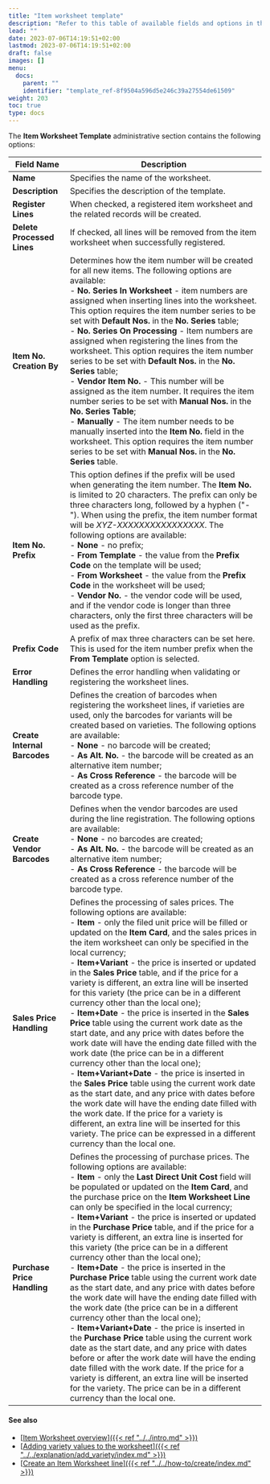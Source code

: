 ```yaml
---
title: "Item worksheet template"
description: "Refer to this table of available fields and options in the Item Worksheet Template administrative section."
lead: ""
date: 2023-07-06T14:19:51+02:00
lastmod: 2023-07-06T14:19:51+02:00
draft: false
images: []
menu:
  docs:
    parent: ""
    identifier: "template_ref-8f9504a596d5e246c39a27554de61509"
weight: 203
toc: true
type: docs
---
```


The **Item Worksheet Template** administrative section contains the following options: 

| Field Name      | Description |
| ----------- | ----------- |
| **Name**  | Specifies the name of the worksheet. |
| **Description** | Specifies the description of the template. | 
| **Register Lines** | When checked, a registered item worksheet and the related records will be created. | 
| **Delete Processed Lines** | If checked, all lines will be removed from the item worksheet when successfully registered. | 
| **Item No. Creation By** | Determines how the item number will be created for all new items. The following options are available: </br> - **No. Series In Worksheet** - item numbers are assigned when inserting lines into the worksheet. This option requires the item number series to be set with **Default Nos.** in the **No. Series** table; </br> - **No. Series On Processing** - Item numbers are assigned when registering the lines from the worksheet. This option requires the item number series to be set with **Default Nos.** in the **No. Series** table; </br> - **Vendor Item No.** - This number will be assigned as the item number. It requires the item number series to be set with **Manual Nos.** in the **No. Series Table**; </br> - **Manually** - The item number needs to be manually inserted into the **Item No.** field in the worksheet. This option requires the item number series to be set with **Manual Nos.** in the **No. Series** table. |
| **Item No. Prefix** | This option defines if the prefix will be used when generating the item number. The **Item No.** is limited to 20 characters. The prefix can only be three characters long, followed by a hyphen ("-"). When using the prefix, the item number format will be *XYZ-XXXXXXXXXXXXXXXX*. The following options are available: </br> - **None** - no prefix; </br> - **From Template** - the value from the **Prefix Code** on the template will be used; </br> - **From Worksheet** - the value from the **Prefix Code** in the worksheet will be used; </br> - **Vendor No.** - the vendor code will be used, and if the vendor code is longer than three characters, only the first three characters will be used as the prefix. | 
| **Prefix Code** | A prefix of max three characters can be set here. This is used for the item number prefix when the **From Template** option is selected. | 
| **Error Handling** | Defines the error handling when validating or registering the worksheet lines. |
| **Create Internal Barcodes** | Defines the creation of barcodes when registering the worksheet lines, if varieties are used, only the barcodes for variants will be created based on varieties. The following options are available: </br> - **None** - no barcode will be created; </br> - **As Alt. No.** - the barcode will be created as an alternative item number; </br> - **As Cross Reference** - the barcode will be created as a cross reference number of the barcode type. | 
| **Create Vendor Barcodes** | Defines when the vendor barcodes are used during the line registration. The following options are available: </br> - **None** - no barcodes are created; </br> - **As Alt. No.** - the barcode will be created as an alternative item number; </br> - **As Cross Reference** - the barcode will be created as a cross reference number of the barcode type. |
| **Sales Price Handling** | Defines the processing of sales prices. The following options are available: </br> - **Item** - only the filed unit price will be filled or updated on the **Item Card**, and the sales prices in the item worksheet can only be specified in the local currency; <br> - **Item+Variant** - the price is inserted or updated in the **Sales Price** table, and if the price for a variety is different, an extra line will be inserted for this variety (the price can be in a different currency other than the local one); </br> - **Item+Date** - the price is inserted in the **Sales Price** table using the current work date as the start date, and any price with dates before the work date will have the ending date filled with the work date (the price can be in a different currency other than the local one); </br> - **Item+Variant+Date** - the price is inserted in the **Sales Price** table using the current work date as the start date, and any price with dates before the work date will have the ending date filled with the work date. If the price for a variety is different, an extra line will be inserted for this variety. The price can be expressed in a different currency than the local one. |
| **Purchase Price Handling** | Defines the processing of purchase prices. The following options are available: </br> - **Item** - only the **Last Direct Unit Cost** field will be populated or updated on the **Item Card**, and the purchase price on the **Item Worksheet Line** can only be specified in the local currency; </br> - **Item+Variant** - the price is inserted or updated in the **Purchase Price** table, and if the price for a variety is different, an extra line is inserted for this variety (the price can be in a different currency other than the local one); </br> - **Item+Date** - the price is inserted in the **Purchase Price** table using the current work date as the start date, and any price with dates before the work date will have the ending date filled with the work date (the price can be in a different currency other than the local one); </br> - **Item+Variant+Date** - the price is inserted in the **Purchase Price** table using the current work date as the start date, and any price with dates before or after the work date will have the ending date filled with the work date. If the price for a variety is different, an extra line will be inserted for the variety. The price can be in a different currency than the local one. |

#### See also

- [<ins>Item Worksheet overview<ins>]({{< ref "../../intro.md" >}})
- [<ins>Adding variety values to the worksheet<ins>]({{< ref "../../explanation/add_variety/index.md" >}})
- [<ins>Create an Item Worksheet line<ins>]({{< ref "../../how-to/create/index.md" >}})
